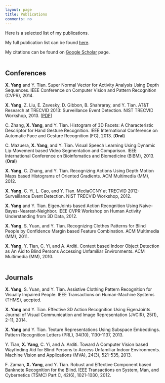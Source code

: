 ```yaml
---
layout: page
title: Publications
comments: no
---
```


Here is a selected list of my publications. 

My full publication list can be found [here](/publications/fulllist). 

My citations can be found on [Google Scholar](http://scholar.google.com/citations?user=yWsMg_gAAAAJ&hl=en) page.
<br><br>

## Conferences

**X. Yang** and Y. Tian. Super Normal Vector for Activity Analysis Using Depth Sequences. IEEE Conference on Computer Vision and Pattern Recognition (CVPR), 2014.

**X. Yang**, Z. Liu, E. Zavesky, D. Gibbon, B. Shahraray, and Y. Tian. AT&T Research at TRECVID 2013: Surveillance Event Detection. NIST TRECVID Workshop, 2013. [[PDF](/publications/papers/TRECVID_2013_SED.pdf)]

C. Zhang, **X. Yang**, and Y. Tian. Histogram of 3D Facets: A Characteristic Descriptor for Hand Gesture Recognition. IEEE International Conference on Automatic Face and Gesture Recognition (FG), 2013. (**Oral**)

C. Mazuera, **X. Yang**, and Y. Tian. Visual Speech Learning Using Dynamic Lip Movement based Video Segmentation and Comparison. IEEE International Conference on Bioinfomatics and Biomedicine (BIBM), 2013. (**Oral**)

**X. Yang**, C. Zhang, and Y. Tian. Recognizing Actions Using Depth Motion Maps based Histograms of Oriented Gradients. ACM Multimedia (MM), 2012.

**X. Yang**, C. Yi, L. Cao, and Y. Tian. MediaCCNY at TRECVID 2012: Surveillance Event Detection. NIST TRECVID Workshop, 2012.

**X. Yang** and Y. Tian. EigenJoints based Action Recognition Using Naive-Bayes-Nearest-Neighbor. IEEE CVPR Workshop on Human Activity Understanding from 3D Data, 2012.

**X. Yang**, S. Yuan, and Y. Tian. Recognizing Clothes Patterns for Blind People by Confidence Margin based Feature Combination. ACM Multimedia (MM), 2011.

**X. Yang**, Y. Tian, C. Yi, and A. Arditi. Context based Indoor Object Detection as An Aid to Blind Persons Accessing Unfamiliar Environments. ACM Multimedia (MM), 2010.
<br><br>

## Journals

**X. Yang**, S. Yuan, and Y. Tian. Assistive Clothing Pattern Recognition for Visually Impaired People. IEEE Transactions on Human-Machine Systems (THMS), accpted.

**X. Yang** and Y. Tian. Effective 3D Action Recognition Using EigenJoints. Journal of Visual Communication and Image Representation (JVCIR), 25(1), 2-11, 2014.

**X. Yang** and Y. Tian. Texture Representations Using Subspace Embeddings. Pattern Recognition Letters (PRL), 34(10), 1130-1137, 2013.

Y. Tian, **X. Yang**, C. Yi, and A. Arditi. Toward A Computer Vision based Wayfinding Aid for Blind Persons to Access Unfamiliar Indoor Environments. Machine Vision and Applications (MVA), 24(3), 521-535, 2013.

F. Zaman, **X. Yang**, and Y. Tian. Robust and Effective Component based Banknote Recognition for the Blind. IEEE Transactions on System, Man, and Cybernetics (TSMC) Part C, 42(6), 1021-1030, 2012.
